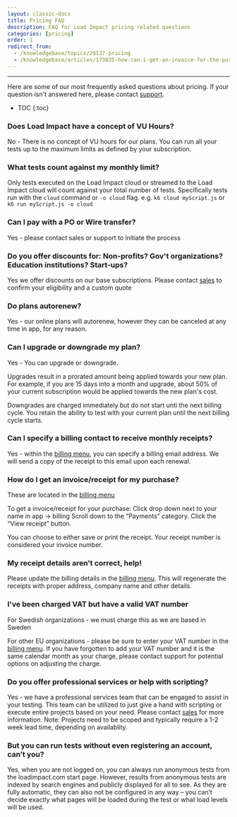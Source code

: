 ```yaml
---
layout: classic-docs
title: Pricing FAQ
description: FAQ for Load Impact pricing related questions
categories: [pricing]
order: 1
redirect_from:
  - /knowledgebase/topics/29137-pricing
  - /knowledgebase/articles/173835-how-can-i-get-an-invoice-for-the-purchase
---
```


***

Here are some of our most frequently asked questions about pricing.  If your question isn't answered here, please contact [support](mailto:support@loadimpact.com).

- TOC
{:toc}

### Does Load Impact have a concept of VU Hours?

No - There is no concept of VU hours for our plans.  You can run all your tests up to the maximum limits as defined by your subscription.

### What tests count against my monthly limit?

Only tests executed on the Load Impact cloud or streamed to the Load Impact cloud will count against your total number of tests. Specifically tests run with the `cloud` command or `-o cloud` flag.  e.g. `k6 cloud myScript.js` or `k6 run myScript.js -o cloud`

### Can I pay with a PO or Wire transfer?

Yes - please contact sales or support to initiate the process

### Do you offer discounts for: Non-profits? Gov't organizations? Education institutions? Start-ups?

Yes we offer discounts on our base subscriptions. Please contact [sales](mailto:sales@loadimpact.com?subject=Not-for-profit%2FStart-up%2FEducational%20Discount%20Inquiry) to confirm your eligibility and a custom quote

### Do plans autorenew?

Yes - our online plans will autorenew, however they can be canceled at any time in app, for any reason.

### Can I upgrade or downgrade my plan?

Yes - You can upgrade or downgrade.

Upgrades result in a prorated amount being applied towards your new plan.  For example, if you are 15 days into a month and upgrade, about 50% of your current subscription would be applied towards the new plan's cost.

Downgrades are charged immediately but do not start unti the next billing cycle.  You retain the ability to test with your current plan until the next billing cycle starts.

### Can I specify a billing contact to receive monthly receipts?

Yes - within the [billing menu](https://app.loadimpact.com/billing), you can specify a billing email address. We will send a copy of the receipt to this email upon each renewal.

### How do I get an invoice/receipt for my purchase?

These are located in the [billing menu](https://app.loadimpact.com/billing)

To get a invoice/receipt for your purchase:
Click drop down next to your name in app -> billing
Scroll down to the “Payments” category.
Click the “View receipt” button.

You can choose to either save or print the receipt. Your receipt number is considered your invoice number.

### My receipt details aren't correct, help!

Please update the billing details in the [billing menu](https://app.loadimpact.com/billing).  This will regenerate the receipts with proper address, company name and other details.

### I've been charged VAT but have a valid VAT number

For Swedish organizations - we must charge this as we are based in Sweden

For other EU organizations - please be sure to enter your VAT number in the [billing menu](https://app.loadimpact.com/billing).  If you have forgotten to add your VAT number and it is the same calendar month as your charge, please contact support for potential options on adjusting the charge.

### Do you offer professional services or help with scripting?

Yes - we have a professional services team that can be engaged to assist in your testing.  This team can be utilized to just give a hand with scripting or execute entire projects based on your need.  Please contact [sales](mailto:sales@loadimpact.com) for more information.  Note: Projects need to be scoped and typically require a 1-2 week lead time, depending on availablity.

### But you can run tests without even registering an account, can’t you?

Yes, when you are not logged on, you can always run anonymous tests from the loadimpact.com start page. However, results from anonymous tests are indexed by search engines and publicly displayed for all to see. As they are fully automatic, they can also not be configured in any way – you can’t decide exactly what pages will be loaded during the test or what load levels will be used.
